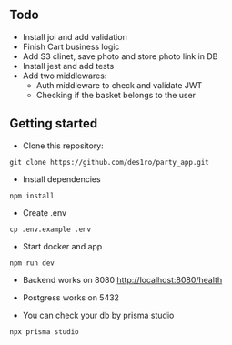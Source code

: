 ## Todo

- Install joi and add validation
- Finish Cart business logic
- Add S3 clinet, save photo and store photo link in DB
- Install jest and add tests
- Add two middlewares:
  - Auth middleware to check and validate JWT
  - Checking if the basket belongs to the user

## Getting started

- Clone this repository:

```
git clone https://github.com/des1ro/party_app.git
```

- Install dependencies

```
npm install
```

- Create .env

```
cp .env.example .env
```

- Start docker and app

```
npm run dev
```

- Backend works on 8080
  <a href="http://localhost:8080/health">http://localhost:8080/health</a>

- Postgress works on 5432

- You can check your db by prisma studio

```
npx prisma studio
```
